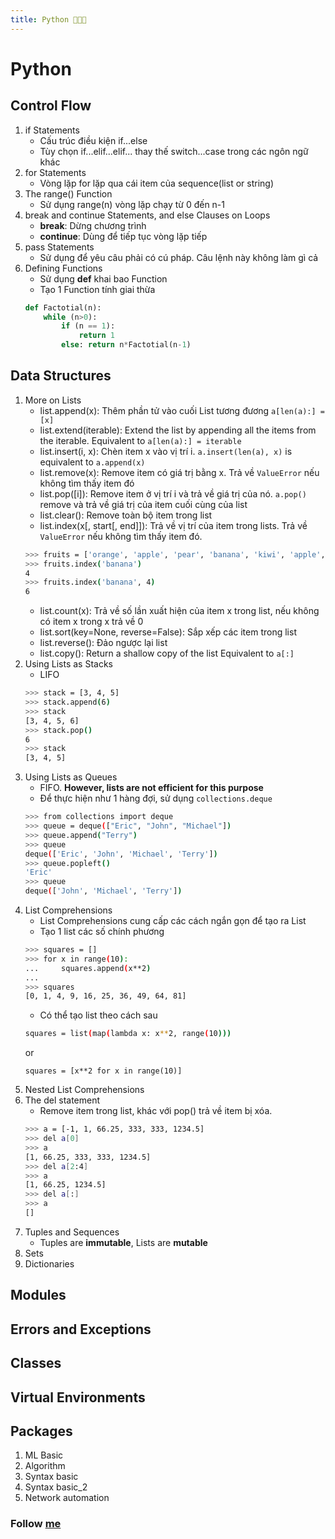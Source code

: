 ```yaml
---
title: Python 🐍🐍🐍
---
```


# Python

## Control Flow
1. if Statements
    * Cấu trúc điều kiện if...else 
    * Tùy chọn if...elif...elif... thay thế  switch...case trong các ngôn ngữ khác 
2. for Statements
    * Vòng lặp for lặp qua cái item của sequence(list or string)
3. The range() Function
    * Sử dụng range(n) vòng lặp chạy từ 0 đến n-1
4. break and continue Statements, and else Clauses on Loops
    * **break**: Dừng chương trình
    * **continue**: Dùng để tiếp tục vòng lặp tiếp 
5. pass Statements
    * Sử dụng để yêu câu phải có cú pháp. Câu lệnh này không làm gì cả
6. Defining Functions
    * Sử dụng **def** khai bao Function
    * Tạo 1 Function tính giai thừa 
    ```python
    def Factotial(n):
        while (n>0):
            if (n == 1):
                return 1
            else: return n*Factotial(n-1)
    ```
## Data Structures
1. More on Lists 
    * list.append(x): Thêm phần tử  vào cuối List tương đương `a[len(a):] = [x]` 
    * list.extend(iterable): Extend the list by appending all the items from the iterable. Equivalent to `a[len(a):] = iterable`
    * list.insert(i, x): Chèn item x vào vị trí i. `a.insert(len(a), x)` is equivalent to `a.append(x)`
    * list.remove(x): Remove item có giá trị bằng x. Trả về  `ValueError` nếu không tìm thấy item đó
    * list.pop([i]): Remove item ở vị trí i và trả về  giá trị của nó. `a.pop()` remove và trả về giá trị của item cuối cùng của list
    * list.clear(): Remove toàn bộ item trong list
    * list.index(x[, start[, end]]): Trả về  vị trí của item trong lists. Trả về  `ValueError` nếu không tìm thấy item đó.
    ```bash
    >>> fruits = ['orange', 'apple', 'pear', 'banana', 'kiwi', 'apple', 'banana']
    >>> fruits.index('banana')
    4
    >>> fruits.index('banana', 4)
    6
    ```
    * list.count(x): Trả về  số  lần xuất hiện của item x trong list, nếu không có item x trong x trả về 0
    * list.sort(key=None, reverse=False): Sắp xếp các item trong list
    * list.reverse(): Đảo ngược lại list
    * list.copy(): Return a shallow copy of the list  Equivalent to `a[:]`
2. Using Lists as Stacks
    * LIFO 
    ```bash
    >>> stack = [3, 4, 5]
    >>> stack.append(6)
    >>> stack
    [3, 4, 5, 6]
    >>> stack.pop()
    6
    >>> stack
    [3, 4, 5]
    ```
3. Using Lists as Queues
    * FIFO. **However, lists are not efficient for this purpose**
    * Để  thực hiện như 1 hàng đợi, sử dụng `collections.deque`
    ```bash
    >>> from collections import deque
    >>> queue = deque(["Eric", "John", "Michael"])
    >>> queue.append("Terry") 
    >>> queue
    deque(['Eric', 'John', 'Michael', 'Terry'])
    >>> queue.popleft()
    'Eric'
    >>> queue
    deque(['John', 'Michael', 'Terry'])
    ```
4. List Comprehensions
    * List Comprehensions cung cấp các cách ngắn gọn để  tạo ra List
    * Tạo 1 list các số  chính phương
    ```bash
    >>> squares = []
    >>> for x in range(10):
    ...     squares.append(x**2)
    ...
    >>> squares
    [0, 1, 4, 9, 16, 25, 36, 49, 64, 81]
    ```
    * Có thể  tạo list theo cách sau
    ```bash
    squares = list(map(lambda x: x**2, range(10)))
    ```
    or
    ```
    squares = [x**2 for x in range(10)]
    ```
5. Nested List Comprehensions
6. The del statement
    * Remove item trong list, khác với pop() trả về  item bị xóa.
    ```bash
    >>> a = [-1, 1, 66.25, 333, 333, 1234.5]
    >>> del a[0]
    >>> a
    [1, 66.25, 333, 333, 1234.5]
    >>> del a[2:4]
    >>> a
    [1, 66.25, 1234.5]
    >>> del a[:]
    >>> a
    []
    ```
7. Tuples and Sequences
    * Tuples are **immutable**, Lists are **mutable**
8. Sets
9. Dictionaries
## Modules
## Errors and Exceptions
## Classes
## Virtual Environments
## Packages

1. ML Basic
2. Algorithm
3. Syntax basic
4. Syntax basic_2
5. Network automation

### Follow [me](https://github.com/ductnn)
